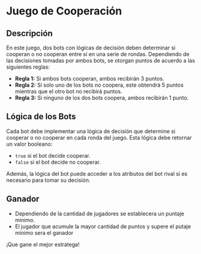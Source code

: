 # Juego de Cooperación

## Descripción

En este juego, dos bots con lógicas de decisión deben determinar si cooperan o no cooperan entre sí en una serie de rondas. Dependiendo de las decisiones tomadas por ambos bots, se otorgan puntos de acuerdo a las siguientes reglas:

- **Regla 1:** Si ambos bots cooperan, ambos recibirán 3 puntos.
- **Regla 2:** Si solo uno de los bots no coopera, este obtendrá 5 puntos mientras que el otro bot no recibirá puntos.
- **Regla 3:** Si ninguno de los dos bots coopera, ambos recibirán 1 punto.


## Lógica de los Bots

Cada bot debe implementar una lógica de decisión que determine si cooperar o no cooperar en cada ronda del juego. Esta lógica debe retornar un valor booleano:

- `true` si el bot decide cooperar.
- `false` si el bot decide no cooperar.

Además, la lógica del bot puede acceder a los atributos del bot rival si es necesario para tomar su decisión.

## Ganador


-  Dependiendo de la cantidad de jugadores se establecera un puntaje minimo.
- El jugador que acumule la mayor cantidad de puntos y supere el putaje minimo sera el ganador


¡Que gane el mejor estratega!


